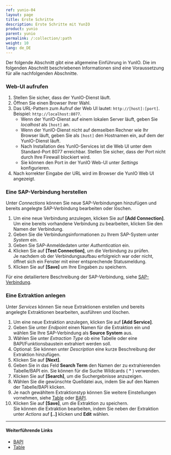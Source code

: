 ```yaml
---
ref: yunio-04
layout: page
title: Erste Schritte
description: Erste Schritte mit YunIO
product: yunio
parent: yunio
permalink: /:collection/:path
weight: 10
lang: de_DE
---
```


Der folgende Abschnitt gibt eine allgemeine Einführung in YunIO. 
Die im folgenden Abschnitt beschriebenen Informationen sind eine Voraussetzung für alle nachfolgenden Abschnitte.

### Web-UI aufrufen

1. Stellen Sie sicher, dass der YunIO-Dienst läuft.
2. Öffnen Sie einen Browser Ihrer Wahl.
3. Das URL-Pattern zum Aufruf der Web UI lautet: `http://[host]:[port]`. Beispiel: `http://localhost:8077`.<br>
	- Wenn der YunIO-Dienst auf einem lokalen Server läuft, geben Sie *localhost* als `[host]` an.
	- Wenn der YunIO-Dienst nicht auf demselben Rechner wie Ihr Browser läuft, geben Sie als `[host]` den Hostnamen ein, auf dem der YunIO-Dienst läuft. <br>
	- Nach Installation des YunIO-Services ist die Web UI unter dem Standard-Port 8077 erreichbar. Stellen Sie sicher, dass der Port nicht durch Ihre Firewall blockiert wird.
	- Sie können den Port in der YunIO Web-UI unter *Settings* konfigurieren. <br>
4. Nach korrekter Eingabe der URL wird im Browser die YunIO Web UI angezeigt.

### Eine SAP-Verbindung herstellen

Unter *Connections* können Sie neue SAP-Verbindungen hinzufügen und bereits angelegte SAP-Verbindung bearbeiten oder löschen. 

1. Um eine neue Verbindung anzulegen, klicken Sie auf **[Add Connection]**. <br>
Um eine bereits vorhandene Verbindung zu bearbeiten, klicken Sie den Namen der Verbindung.
2. Geben Sie die Verbindungsinformationen zu Ihrem SAP-System unter *System* ein.
3. Geben Sie SAP-Anmeldedaten unter *Authentication* ein.
4. Klicken Sie auf **[Test Connection]**, um die Verbindung zu prüfen.<br>
Je nachdem ob der Verbindungsaufbau erfolgreich war oder nicht, öffnet sich ein Fenster mit einer entsprechende Statusmeldung.
5. Klicken Sie auf **[Save]** um Ihre Eingaben zu speichern.

Für eine detailiertere Beschreibung der SAP-Verbindung, siehe [SAP-Verbindung](.einfuehrung/sap-verbindungen-anlegen).

### Eine Extraktion anlegen

Unter *Services* können Sie neue Extraktionen erstellen und bereits angelegte Extraktionen bearbeiten, ausführen und löschen.

1. Um eine neue Extraktion anzulegen, klicken Sie auf **[Add Service]**. 
2. Geben Sie unter *Endpoint* einen Namen für die Extraktion ein und wählen Sie Ihre SAP-Verbindung als **Source System** aus.
3. Wählen Sie unter *Extraction Type* ob eine Tabelle oder eine BAPI/Funktionsbaustein extrahiert werden soll.
4. Optional: Sie können unter *Description* eine kurze Beschreibung der Extraktion hinzufügen.
5. Klicken Sie auf **[Next]**.
6. Geben Sie in das Feld **Search Term** den Namen der zu extrahierenden Tabelle/BAPI ein. Sie können für die Suche Wildcards ( * ) verwenden. 
7. Klicken Sie auf **[Search]**, um die Suchergebnisse anzuzeigen.
8. Wählen Sie die gewünschte Quelldatei aus, indem Sie auf den Namen der Tabelle/BAPI klicken.
9. Je nach gewähltem Extraktionstyp können Sie weitere Einstellungen vornehmen, siehe [Table](./xtract-is-table) oder [BAPI](./xtract-is-bapi).
10. Klicken Sie auf **[Save]**, um die Extraktion zu speichern. <br>
Sie können die Extraktion bearbeiten, indem Sie neben der Extraktion unter *Actions* auf **[..]** klicken und **Edit** wählen.

<!--- Um eine bereits vorhandene Extraktion zu bearbeiten, klicken Sie unter *Actions* auf **[..]** und wählen Sie **Edit**.
--->

*****
#### Weiterführende Links
- [BAPI](./xtract-is-bapi)
- [Table](./xtract-is-table)

